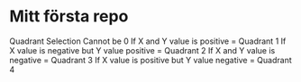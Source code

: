 # Mitt första repo

Quadrant Selection
Cannot be 0
If X and Y value is positive = Quadrant 1
If X value is negative but Y value positive = Quadrant 2
If X and Y value is negative = Quadrant 3
If X value is positive but Y value negative = Quadrant 4